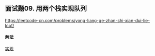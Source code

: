 ## 面试题09. 用两个栈实现队列

https://leetcode-cn.com/problems/yong-liang-ge-zhan-shi-xian-dui-lie-lcof/


#### 解法  

[实现](_1.py)

